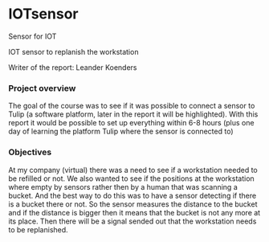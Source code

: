 # IOTsensor
Sensor for IOT

IOT sensor to replanish the workstation

Writer of the report: Leander Koenders


### Project overview
The goal of the course was to see if it was possible to connect a sensor to Tulip (a software platform, later in the report it will be highlighted). With this report it would be possible to set up everything within 6-8 hours (plus one day of learning the platform Tulip where the sensor is connected to)


### Objectives
At my company (virtual) there was a need to see if a workstation needed to be refilled or not. We also wanted to see if the positions at the workstation where empty by sensors rather then by a human that was scanning a bucket. And the best way to do this was to have a sensor detecting if there is a bucket there or not. So the sensor measures the distance to the bucket and if the distance is bigger then it means that the bucket is not any more at its place. Then there will be a signal sended out that the workstation needs to be replanished. 

